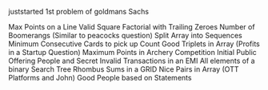 juststarted 1st problem of goldmans Sachs

Max Points on a Line
Valid Square
Factorial with Trailing Zeroes
Number of Boomerangs (Similar to peacocks question)
Split Array into Sequences
Minimum Consecutive Cards to pick up
Count Good Triplets in Array (Profits in a Startup Question)
Maximum Points in Archery Competition
Initial Public Offering
People and Secret
Invalid Transactions in an EMI
All elements of a binary Search Tree
Rhombus Sums in a GRID
Nice Pairs in Array (OTT Platforms and John)
Good People based on Statements
